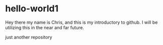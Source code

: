# hello-world1

Hey there my name is Chris, and this is my introductory to github. I will be utilizing this in the near and far future.

just another repository

